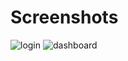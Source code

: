 # Screenshots
![login](https://github.com/MariamMohammed-20194798/Challenge/assets/74053841/2c472584-bdf5-41d3-b738-59889c2ca9f4)
![dashboard](https://github.com/MariamMohammed-20194798/Challenge/assets/74053841/abd24e92-f5a5-43c1-9aca-07dd0f5a8e41)
